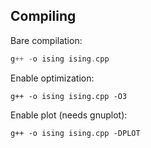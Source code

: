 Compiling
---

Bare compilation:

```c++
g++ -o ising ising.cpp 
```

Enable optimization:
```
g++ -o ising ising.cpp -O3
```

Enable plot (needs gnuplot):
```
g++ -o ising ising.cpp -DPLOT
```
